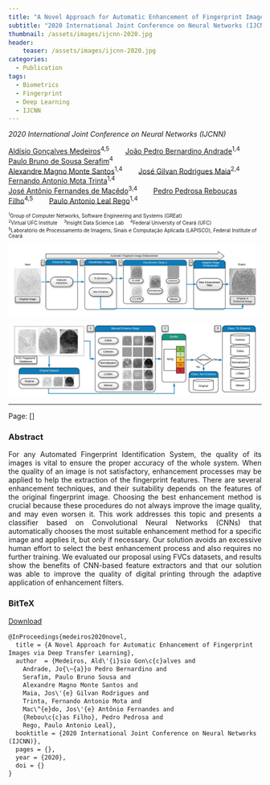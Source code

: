 ```yaml
---
title: "A Novel Approach for Automatic Enhancement of Fingerprint Images via Deep Transfer Learning"
subtitle: "2020 International Joint Conference on Neural Networks (IJCNN)"
thumbnail: /assets/images/ijcnn-2020.jpg
header:
    teaser: /assets/images/ijcnn-2020.jpg
categories:
  - Publication
tags:
  - Biometrics
  - Fingerprint
  - Deep Learning
  - IJCNN
---
```


*2020 International Joint Conference on Neural Networks (IJCNN)*

[Aldísio Gonçalves Medeiros](https://lapisco.ifce.edu.br/scriptlattes01/membro-8841156817863019.html)<sup>4,5</sup>
  [João Pedro Bernardino Andrade](https://www.linkedin.com/in/joaopedrobernardino/)<sup>1,4</sup>
  [Paulo Bruno de Sousa Serafim](paulobruno.github.io)<sup>4</sup>  
[Alexandre Magno Monte Santos](https://github.com/magnomont12)<sup>1,4</sup>
  [José Gilvan Rodrigues Maia](https://scholar.google.com.br/citations?user=gnTTsAYAAAAJ&hl=en)<sup>2,4</sup>
  [Fernando Antonio Mota Trinta](https://cc.ufc.br/curso/corpo-docente/fernando-trinta)<sup>1,4</sup>  
[José Antônio Fernandes de Macêdo](https://cc.ufc.br/curso/corpo-docente/jose-macedo)<sup>3,4</sup>
  [Pedro Pedrosa Rebouças Filho](https://professorpedrosa.com/)<sup>4,5</sup>
  [Paulo Antonio Leal Rego](https://cc.ufc.br/curso/corpo-docente/pauloalr/)<sup>1,4</sup>
      
<p style="font-size:0.7em">
    <sup>1</sup>Group of Computer Networks, Software Engineering and Systems (GREat)<br>
    <sup>2</sup>Virtual UFC Institute
     <sup>3</sup>Insight Data Science Lab
     <sup>4</sup>Federal University of Ceará (UFC)<br>
    <sup>5</sup>Laboratório de Processamento de Imagens, Sinais e Computação Aplicada (LAPISCO), Federal Institute of Ceará
</p>

![General procedure](/assets/images/ijcnn-2020-figure_flow.jpg)

![Training procedure](/assets/images/ijcnn-2020-training_flow.jpg)

---

Page: [[]()]


### Abstract

<p style="text-align:justify;">
For any Automated Fingerprint Identification System, the quality of its images is vital to ensure the proper accuracy of the whole system. When the quality of an image is not satisfactory, enhancement processes may be applied to help the extraction of the fingerprint features. There are several enhancement techniques, and their suitability depends on the features of the original fingerprint image. Choosing the best enhancement method is crucial because these procedures do not always improve the image quality, and may even worsen it. This work addresses this topic and presents a classifier based on Convolutional Neural Networks (CNNs) that automatically chooses the most suitable enhancement method for a specific image and applies it, but only if necessary. Our solution avoids an excessive human effort to select the best enhancement process and also requires no further training. We evaluated our proposal using FVCs datasets, and results show the benefits of CNN-based feature extractors and that our solution was able to improve the quality of digital printing through the adaptive application of enhancement filters.
</p>


### BitTeX

<p style="text-align:left">
  <a  href="/assets/citations/medeiros2020novel.bib">Download</a>
</p>

```
@InProceedings{medeiros2020novel,
  title = {A Novel Approach for Automatic Enhancement of Fingerprint Images via Deep Transfer Learning},
  author  = {Medeiros, Ald\'{i}sio Gon\c{c}alves and
    Andrade, Jo{\~{a}}o Pedro Bernardino and
    Serafim, Paulo Bruno Sousa and
    Alexandre Magno Monte Santos and
    Maia, Jos\'{e} Gilvan Rodrigues and
    Trinta, Fernando Antonio Mota and
    Mac\^{e}do, Jos\'{e} Antônio Fernandes and
    {Rebou\c{c}as Filho}, Pedro Pedrosa and
    Rego, Paulo Antonio Leal},
  booktitle = {2020 International Joint Conference on Neural Networks (IJCNN)},
  pages = {},
  year = {2020},
  doi = {}
}
```
